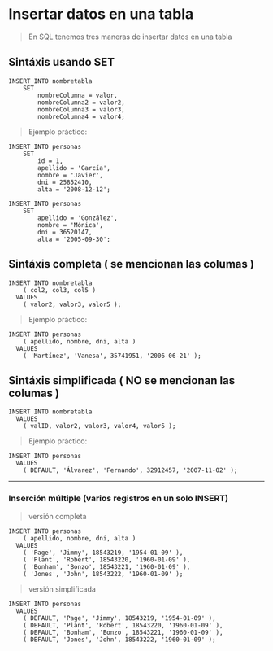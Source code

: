 # Insertar datos en una tabla

> En SQL tenemos tres maneras de insertar datos en una tabla

## Sintáxis usando **SET**

    INSERT INTO nombretabla 
        SET     
            nombreColumna = valor,  
            nombreColumna2 = valor2,    
            nombreColumna3 = valor3,    
            nombreColumna4 = valor4;    

> Ejemplo práctico: 

    INSERT INTO personas    
        SET 
            id = 1, 
            apellido = 'García',    
            nombre = 'Javier',  
            dni = 25852410, 
            alta = '2008-12-12';
 
    INSERT INTO personas    
        SET
            apellido = 'González',
            nombre = 'Mónica',  
            dni = 36520147, 
            alta = '2005-09-30';


## Sintáxis completa ( se mencionan las columas )

    INSERT INTO nombretabla  
        ( col2, col3, col5 )  
      VALUES  
        ( valor2, valor3, valor5 );  

> Ejemplo práctico: 

    INSERT INTO personas    
        ( apellido, nombre, dni, alta )  
      VALUES  
        ( 'Martínez', 'Vanesa', 35741951, '2006-06-21' );   


## Sintáxis simplificada ( NO se mencionan las columas )

    INSERT INTO nombretabla  
      VALUES  
        ( valID, valor2, valor3, valor4, valor5 );  

> Ejemplo práctico: 

    INSERT INTO personas    
      VALUES  
        ( DEFAULT, 'Álvarez', 'Fernando', 32912457, '2007-11-02' );


---
### Inserción múltiple (varios registros en un solo **INSERT**)

> versión completa

    INSERT INTO personas 
        ( apellido, nombre, dni, alta ) 
      VALUES    
        ( 'Page', 'Jimmy', 18543219, '1954-01-09' ), 
        ( 'Plant', 'Robert', 18543220, '1960-01-09' ),
        ( 'Bonham', 'Bonzo', 18543221, '1960-01-09' ),
        ( 'Jones', 'John', 18543222, '1960-01-09' );

> versión simplificada 

    INSERT INTO personas
      VALUES    
        ( DEFAULT, 'Page', 'Jimmy', 18543219, '1954-01-09' ), 
        ( DEFAULT, 'Plant', 'Robert', 18543220, '1960-01-09' ),
        ( DEFAULT, 'Bonham', 'Bonzo', 18543221, '1960-01-09' ),
        ( DEFAULT, 'Jones', 'John', 18543222, '1960-01-09' );
